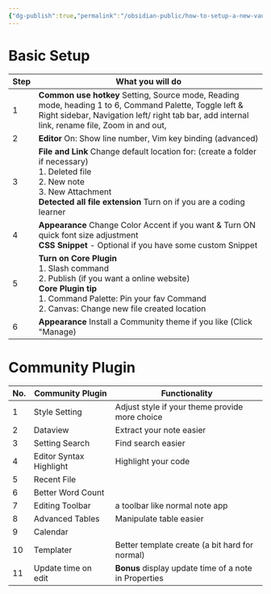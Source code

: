```yaml
---
{"dg-publish":true,"permalink":"/obsidian-public/how-to-setup-a-new-vault/"}
---
```


# Basic Setup

| Step | What you will do                                                                                                                                                                                             |
| ---- | ------------------------------------------------------------------------------------------------------------------------------------------------------------------------------------------------------------ |
| 1    | **Common use hotkey** Setting, Source mode, Reading mode, heading 1 to 6, Command Palette, Toggle left & Right sidebar, Navigation left/ right tab bar, add internal link, rename file, Zoom in and out,     |
| 2    | **Editor** On: Show line number, Vim key binding (advanced)                                                                                                                                                  |
| 3    | **File and Link** Change default location for: (create a folder if necessary) <br>1. Deleted file<br>2. New note<br>3. New Attachment<br>**Detected all file extension** Turn on if you are a coding learner |
| 4    | **Appearance** Change Color Accent if you want & Turn ON quick font size adjustment <br>**CSS Snippet** - Optional if you have some custom Snippet                                                           |
| 5    | **Turn on Core Plugin** <br>1. Slash command<br>2. Publish (if you want a online website)<br>**Core Plugin tip**<br>1. Command Palette: Pin your fav Command<br>2. Canvas: Change new file created location  |
| 6    | **Appearance** Install a Community theme if you like (Click "Manage)                                                                                                                                         |

# Community Plugin

| No. | Community Plugin        | Functionality                                         |
| --- | ----------------------- | ----------------------------------------------------- |
| 1   | Style Setting           | Adjust style if your theme provide more choice        |
| 2   | Dataview                | Extract your note easier                              |
| 3   | Setting Search          | Find search easier                                    |
| 4   | Editor Syntax Highlight | Highlight your code                                   |
| 5   | Recent File             |                                                       |
| 6   | Better Word Count       |                                                       |
| 7   | Editing Toolbar         | a toolbar like normal note app                        |
| 8   | Advanced Tables         | Manipulate table easier                               |
| 9   | Calendar                |                                                       |
| 10  | Templater               | Better template create (a bit hard for normal)        |
| 11  | Update time on edit     | **Bonus** display update time of a note in Properties |
